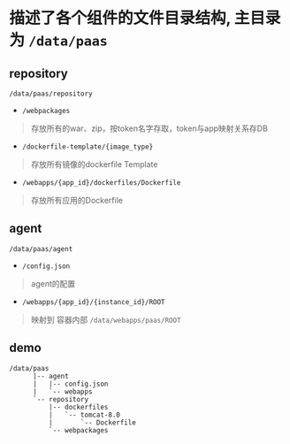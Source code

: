 # 描述了各个组件的文件目录结构, 主目录为 `/data/paas`

## repository

`/data/paas/repository`
  - `/webpackages`
  > 存放所有的war、zip，按token名字存取，token与app映射关系存DB
  
  - `/dockerfile-template/{image_type}`
  > 存放所有镜像的dockerfile Template
  
  - `/webapps/{app_id}/dockerfiles/Dockerfile`
  > 存放所有应用的Dockerfile

## agent

`/data/paas/agent`
  - `/config.json`
  > agent的配置
  
  - `/webapps/{app_id}/{instance_id}/ROOT`
  > 映射到 容器内部 `/data/webapps/paas/ROOT`

## demo

```
/data/paas
      |-- agent
      |   |-- config.json
      |   `-- webapps
      `-- repository
          |-- dockerfiles
          |   `-- tomcat-8.0
          |       `-- Dockerfile
          `-- webpackages
```
